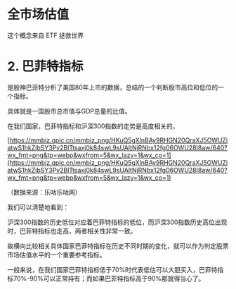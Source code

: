 # 全市场估值

这个概念来自 ETF 拯救世界



# 2. 巴菲特指标

是股神巴菲特分析了美国80年上市的数据，总结的一个判断股市高位和低位的一个指标。

具体就是一国股市总市值与GDP总量的比值。

在我们国家，巴菲特指标和沪深300指数的走势是高度相关的，

[https://mmbiz.qpic.cn/mmbiz_png/HKuQ5gXlnBAy9RHGN20QraXJ5OWUZiatwS1hkZibSY3Pv2BlTtsaxj0k84swL9sUAltNjRNbx12fg06OWU28I8aw/640?wx_fmt=png&tp=webp&wxfrom=5&wx_lazy=1&wx_co=1](https://mmbiz.qpic.cn/mmbiz_png/HKuQ5gXlnBAy9RHGN20QraXJ5OWUZiatwS1hkZibSY3Pv2BlTtsaxj0k84swL9sUAltNjRNbx12fg06OWU28I8aw/640?wx_fmt=png&tp=webp&wxfrom=5&wx_lazy=1&wx_co=1)

（数据来源：乐咕乐咕网）

我们可以清楚地看到：

沪深300指数的历史低位对应着巴菲特指标的低位，而沪深300指数历史高位出现时，巴菲特指标也走高，两者相关性非常一致。

故横向比较相关具体国家巴菲特指标在历史不同时期的变化，就可以作为判定股票市场估值水平的一个重要参考指标。

一般来说，在我们国家巴菲特指标低于70%时代表低估可以大胆买入，巴菲特指标70%-90%可以正常持有；而如果巴菲特指标高于90%那就得当心了。







